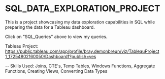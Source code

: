 # SQL_DATA_EXPLORATION_PROJECT
This is a project showcasing my data exploration capabilities in SQL
while preparing the data for a Tableau dashboard.

Click on "SQL_Queries" above to view my queries.

Tableau Project: https://public.tableau.com/app/profile/bray.demonbreun/viz/TableauProject1_17254802160050/Dashboard1?publish=yes

-- Skills Used: Joins, CTE's, Temp Tables, Windows Functions, Aggregate Functions, Creating Views, Converting Data Types
